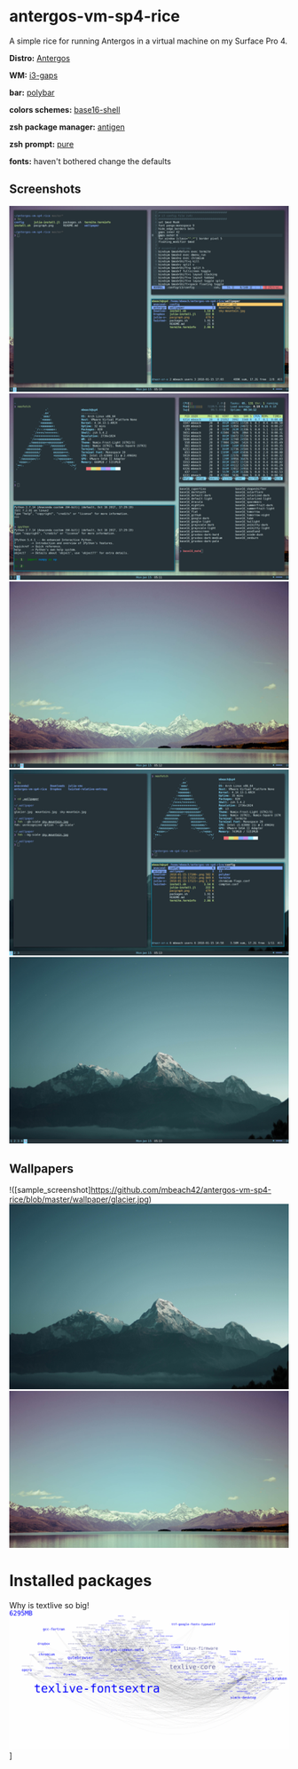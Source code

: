 # antergos-vm-sp4-rice
A simple rice for running Antergos in a virtual machine on my Surface Pro 4. 

**Distro:** [Antergos](https://antergos.com/)

**WM:** [i3-gaps](https://github.com/Airblader/i3)

**bar:** [polybar](https://github.com/jaagr/polybar)

**colors schemes:** [base16-shell](https://github.com/chriskempson/base16-shell)

**zsh package manager:** [antigen](https://github.com/zsh-users/antigen)

**zsh prompt:** [pure](https://github.com/sindresorhus/pure)

**fonts:** haven't bothered change the defaults


## Screenshots
![sample screenshot](https://github.com/mbeach42/antergos-vm-sp4-rice/blob/master/screenshots/2018-01-15-171002_2736x1824_scrot.png)
![sample screenshot](https://github.com/mbeach42/antergos-vm-sp4-rice/blob/master/screenshots/2018-01-15-171127_2736x1824_scrot.png)
![sample screenshot](https://github.com/mbeach42/antergos-vm-sp4-rice/blob/master/screenshots/2018-01-15-171216_2736x1824_scrot.png)
![sample_screeshot](https://github.com/mbeach42/antergos-vm-sp4-rice/blob/master/screenshots/2018-01-15-171321_2736x1824_scrot.png)
![samples_screeshot](https://github.com/mbeach42/antergos-vm-sp4-rice/blob/master/screenshots/2018-01-15-171342_2736x1824_scrot.png)


## Wallpapers
!([sample_screenshot]https://github.com/mbeach42/antergos-vm-sp4-rice/blob/master/wallpaper/glacier.jpg)
![sample screenshot](https://github.com/mbeach42/antergos-vm-sp4-rice/blob/master/wallpaper/sky-mountain.jpg)
![sample screenshot](https://github.com/mbeach42/antergos-vm-sp4-rice/blob/master/wallpaper/mountains.jpg)

# Installed packages 
Why is textlive so big! 
![pacgraph](https://github.com/mbeach42/antergos-vm-sp4-rice/blob/master/screenshots/pacgraph.png)]
